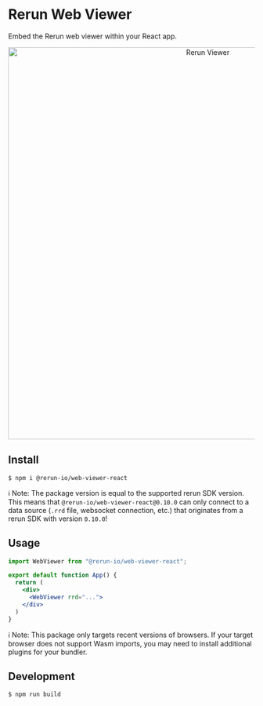 # Rerun Web Viewer

Embed the Rerun web viewer within your React app.

<p align="center">
  <img width="800" alt="Rerun Viewer" src="https://github.com/rerun-io/rerun/assets/2624717/c4900538-fc3a-43b8-841a-8d226e7b5a2e">
</p>

## Install

```
$ npm i @rerun-io/web-viewer-react
```

ℹ️ Note:
The package version is equal to the supported rerun SDK version.
This means that `@rerun-io/web-viewer-react@0.10.0` can only connect to a data source (`.rrd` file, websocket connection, etc.) that originates from a rerun SDK with version `0.10.0`!

## Usage

```jsx
import WebViewer from "@rerun-io/web-viewer-react";

export default function App() {
  return (
    <div>
      <WebViewer rrd="...">
    </div>
  )
}
```

ℹ️ Note:
This package only targets recent versions of browsers.
If your target browser does not support Wasm imports, you may need to install additional plugins for your bundler.

## Development

```
$ npm run build
```
